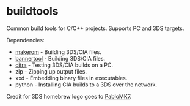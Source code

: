 # buildtools

Common build tools for C/C++ projects. Supports PC and 3DS targets.

Dependencies:
 * [makerom](https://github.com/profi200/Project_CTR/tree/master/makerom/) - Building 3DS/CIA files.
 * [bannertool](https://github.com/Steveice10/bannertool/) - Building 3DS/CIA files.
 * [citra](https://github.com/citra-emu/citra/) - Testing 3DS/CIA builds on a PC.
 * zip - Zipping up output files.
 * xxd - Embedding binary files in executables.
 * python - Installing CIA builds to a 3DS over the network.

Credit for 3DS homebrew logo goes to [PabloMK7](http://gbatemp.net/members/pablomk7.345712/).
